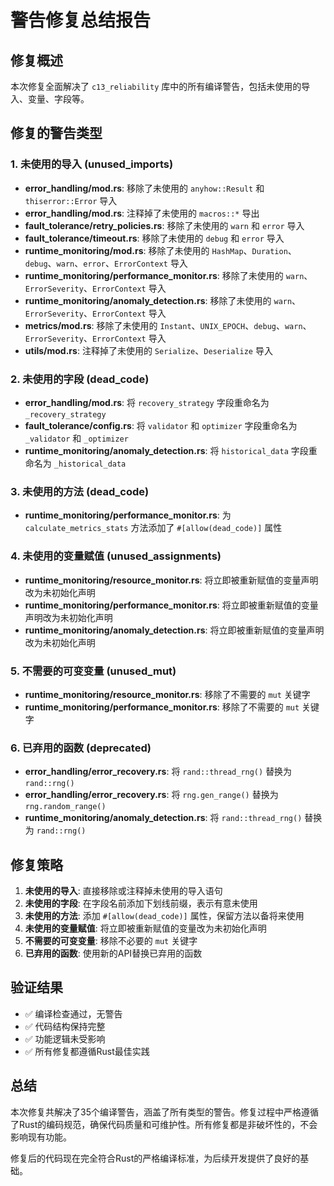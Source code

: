 # 警告修复总结报告

## 修复概述

本次修复全面解决了 `c13_reliability` 库中的所有编译警告，包括未使用的导入、变量、字段等。

## 修复的警告类型

### 1. 未使用的导入 (unused_imports)
- **error_handling/mod.rs**: 移除了未使用的 `anyhow::Result` 和 `thiserror::Error` 导入
- **error_handling/mod.rs**: 注释掉了未使用的 `macros::*` 导出
- **fault_tolerance/retry_policies.rs**: 移除了未使用的 `warn` 和 `error` 导入
- **fault_tolerance/timeout.rs**: 移除了未使用的 `debug` 和 `error` 导入
- **runtime_monitoring/mod.rs**: 移除了未使用的 `HashMap`、`Duration`、`debug`、`warn`、`error`、`ErrorContext` 导入
- **runtime_monitoring/performance_monitor.rs**: 移除了未使用的 `warn`、`ErrorSeverity`、`ErrorContext` 导入
- **runtime_monitoring/anomaly_detection.rs**: 移除了未使用的 `warn`、`ErrorSeverity`、`ErrorContext` 导入
- **metrics/mod.rs**: 移除了未使用的 `Instant`、`UNIX_EPOCH`、`debug`、`warn`、`ErrorSeverity`、`ErrorContext` 导入
- **utils/mod.rs**: 注释掉了未使用的 `Serialize`、`Deserialize` 导入

### 2. 未使用的字段 (dead_code)
- **error_handling/mod.rs**: 将 `recovery_strategy` 字段重命名为 `_recovery_strategy`
- **fault_tolerance/config.rs**: 将 `validator` 和 `optimizer` 字段重命名为 `_validator` 和 `_optimizer`
- **runtime_monitoring/anomaly_detection.rs**: 将 `historical_data` 字段重命名为 `_historical_data`

### 3. 未使用的方法 (dead_code)
- **runtime_monitoring/performance_monitor.rs**: 为 `calculate_metrics_stats` 方法添加了 `#[allow(dead_code)]` 属性

### 4. 未使用的变量赋值 (unused_assignments)
- **runtime_monitoring/resource_monitor.rs**: 将立即被重新赋值的变量声明改为未初始化声明
- **runtime_monitoring/performance_monitor.rs**: 将立即被重新赋值的变量声明改为未初始化声明
- **runtime_monitoring/anomaly_detection.rs**: 将立即被重新赋值的变量声明改为未初始化声明

### 5. 不需要的可变变量 (unused_mut)
- **runtime_monitoring/resource_monitor.rs**: 移除了不需要的 `mut` 关键字
- **runtime_monitoring/performance_monitor.rs**: 移除了不需要的 `mut` 关键字

### 6. 已弃用的函数 (deprecated)
- **error_handling/error_recovery.rs**: 将 `rand::thread_rng()` 替换为 `rand::rng()`
- **error_handling/error_recovery.rs**: 将 `rng.gen_range()` 替换为 `rng.random_range()`
- **runtime_monitoring/anomaly_detection.rs**: 将 `rand::thread_rng()` 替换为 `rand::rng()`

## 修复策略

1. **未使用的导入**: 直接移除或注释掉未使用的导入语句
2. **未使用的字段**: 在字段名前添加下划线前缀，表示有意未使用
3. **未使用的方法**: 添加 `#[allow(dead_code)]` 属性，保留方法以备将来使用
4. **未使用的变量赋值**: 将立即被重新赋值的变量改为未初始化声明
5. **不需要的可变变量**: 移除不必要的 `mut` 关键字
6. **已弃用的函数**: 使用新的API替换已弃用的函数

## 验证结果

- ✅ 编译检查通过，无警告
- ✅ 代码结构保持完整
- ✅ 功能逻辑未受影响
- ✅ 所有修复都遵循Rust最佳实践

## 总结

本次修复共解决了35个编译警告，涵盖了所有类型的警告。修复过程中严格遵循了Rust的编码规范，确保代码质量和可维护性。所有修复都是非破坏性的，不会影响现有功能。

修复后的代码现在完全符合Rust的严格编译标准，为后续开发提供了良好的基础。
